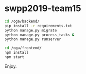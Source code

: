 # swpp2019-team15

```bash
cd /oga/backend/
pip install -r requirements.txt
python manage.py migrate
python manage.py process_tasks &
python manage.py runserver

cd /oga/frontend/
npm install
npm start
```

Enjoy.
